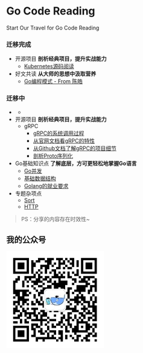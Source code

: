 # Go Code Reading

Start Our Travel for Go Code Reading

### 迁移完成

- 开源项目 **剖析经典项目，提升实战能力**
  - [Kubernetes源码阅读](http://junes.tech/tags/Kubernetes/)
- 好文共读 **从大师的思想中汲取营养**
  - [Go编程模式 - From 陈皓](http://junes.tech/tags/Go-Programming-Patterns/)

### 迁移中

- - 
- 开源项目 **剖析经典项目，提升实战能力**
    - gRPC
      - [gRPC的系统调用过程](grpc/grpc1.md)
      - [从官网文档看gRPC的特性](grpc/grpc2.md)
      - [从Github文档了解gRPC的项目细节](grpc/grpc3.md)
      - [剖析Proto序列化](grpc/grpc4.md)
- Go基础知识点 **了解底层，方可更轻松地掌握Go语言**
    - [Go并发](basic/goroutine.md)
    - [基础数据结构](basic/data_struct.md)
    - [Golang的就业要求](doc/job.md)
- 专题杂项点
    - [Sort](sort/sort.go)
    - [HTTP](http/server.go)
> PS：分享的内容存在时效性~

## 我的公众号

![我的公众号二维码](img/qrcode_for_golangcoding.jpg)
